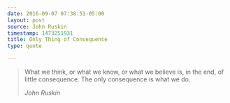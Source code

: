 ```yaml
---
date: 2016-09-07 07:38:51-05:00
layout: post
source: John Ruskin
timestamp: 1473251931
title: Only Thing of Consequence
type: quote

---
```

> What we think, or what we know, or what we believe is, in the end, of little consequence. The only consequence is what we do.
> 
> <cite>John Ruskin</cite>